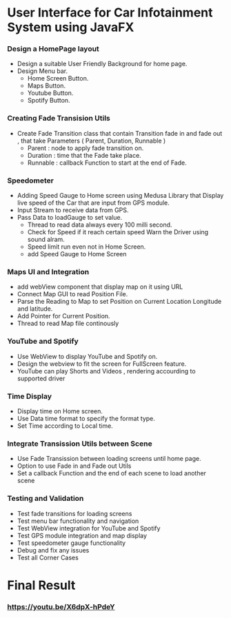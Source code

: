 # User Interface for Car Infotainment System using JavaFX

### Design a HomePage layout  
- Design a suitable User Friendly Background for home page.
- Design Menu bar.
    - Home Screen Button.
    - Maps Button.
    - Youtube Button.
    - Spotify Button.
      
### Creating Fade Transision Utils
- Create Fade Transition class that contain Transition fade in and fade out , that take Parameters ( Parent, Duration, Runnable )
    -  Parent : node to apply fade transition on.
    -  Duration : time that the Fade take place.
    -  Runnable : callback Function to start at the end of Fade.
  
### Speedometer
- Adding Speed Gauge to Home screen using Medusa Library that Display live speed of the Car that are input from GPS module.
- Input Stream to receive data from GPS.
- Pass Data to loadGauge to set value.
    - Thread to read data always every 100 milli second.
    - Check for Speed if it reach certain speed Warn the Driver using sound alram.
    - Speed limit run even not in Home Screen.
    - add Speed Gauge to Home Screen

### Maps UI and Integration
 - add webView component that display map on it using URL
 - Connect Map GUI to read Position File.
 - Parse the Reading to Map to set Position on Current Location Longitude and latitude.
 - Add Pointer for Current Position.
 - Thread to read Map file continously


### YouTube and Spotify
- Use WebView to display YouTube and Spotify on.
- Design the webview to fit the screen for FullScreen feature.
- YouTube can play Shorts and Videos , rendering accourding to supported driver


### Time Display
- Display time on Home screen.
- Use Data time format to specify the format type.
- Set Time according to Local time.



### Integrate Transission Utils between Scene
- Use Fade Transission between loading screens until home page.
- Option to use Fade in and Fade out Utils
- Set a callback Function and the end of each scene to load another scene

### Testing and Validation
- Test fade transitions for loading screens
- Test menu bar functionality and navigation
- Test WebView integration for YouTube and Spotify
- Test GPS module integration and map display
- Test speedometer gauge functionality
- Debug and fix any issues
- Test all Corner Cases

# Final Result
### https://youtu.be/X6dpX-hPdeY
